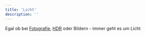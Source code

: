 ```yaml
---
title: 'Licht'
description: ''
---
```


Egal ob bei [Fotografie](/tags/Photography), [HDR](/tags/HDR) oder Bildern - immer geht es um Licht
